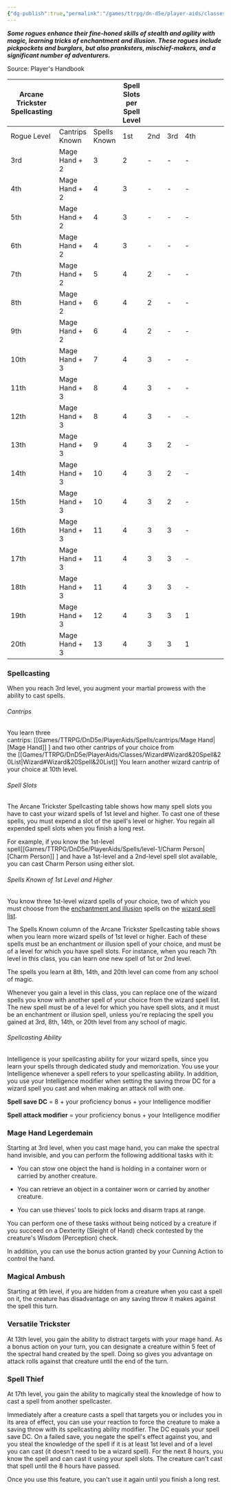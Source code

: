 ```yaml
---
{"dg-publish":true,"permalink":"/games/ttrpg/dn-d5e/player-aids/classes/class-specialisations/rogue-arcane-trickster/","tags":["TTRPG/DND/5e"],"noteIcon":""}
---
```



**_Some rogues enhance their fine-honed skills of stealth and agility with magic, learning tricks of enchantment and illusion. These rogues include pickpockets and burglars, but also pranksters, mischief-makers, and a significant number of adventurers._**

Source: Player's Handbook

|Arcane Trickster Spellcasting|   |   |Spell Slots per Spell Level|   |   |   |   |   |   |   |
|---|---|---|---|---|---|---|---|---|---|---|
|Rogue Level|Cantrips Known|Spells Known|1st|2nd|3rd|4th|
|3rd|Mage Hand + 2|3|2|-|-|-|
|4th|Mage Hand + 2|4|3|-|-|-|
|5th|Mage Hand + 2|4|3|-|-|-|
|6th|Mage Hand + 2|4|3|-|-|-|
|7th|Mage Hand + 2|5|4|2|-|-|
|8th|Mage Hand + 2|6|4|2|-|-|
|9th|Mage Hand + 2|6|4|2|-|-|
|10th|Mage Hand + 3|7|4|3|-|-|
|11th|Mage Hand + 3|8|4|3|-|-|
|12th|Mage Hand + 3|8|4|3|-|-|
|13th|Mage Hand + 3|9|4|3|2|-|
|14th|Mage Hand + 3|10|4|3|2|-|
|15th|Mage Hand + 3|10|4|3|2|-|
|16th|Mage Hand + 3|11|4|3|3|-|
|17th|Mage Hand + 3|11|4|3|3|-|
|18th|Mage Hand + 3|11|4|3|3|-|
|19th|Mage Hand + 3|12|4|3|3|1|
|20th|Mage Hand + 3|13|4|3|3|1|

### Spellcasting

When you reach 3rd level, you augment your martial prowess with the ability to cast spells.

###### Cantrips

You learn three cantrips: [[Games/TTRPG/DnD5e/PlayerAids/Spells/cantrips/Mage Hand\|[Mage Hand]] ] and two other cantrips of your choice from the [[Games/TTRPG/DnD5e/PlayerAids/Classes/Wizard#Wizard&20Spell&20List\|Wizard#Wizard&20Spell&20List]] You learn another wizard cantrip of your choice at 10th level.

###### Spell Slots

The Arcane Trickster Spellcasting table shows how many spell slots you have to cast your wizard spells of 1st level and higher. To cast one of these spells, you must expend a slot of the spell's level or higher. You regain all expended spell slots when you finish a long rest.

For example, if you know the 1st-level spell[[Games/TTRPG/DnD5e/PlayerAids/Spells/level-1/Charm Person\|[Charm Person]] ] and have a 1st-level and a 2nd-level spell slot available, you can cast Charm Person using either slot.

###### Spells Known of 1st Level and Higher

You know three 1st-level wizard spells of your choice, two of which you must choose from the [enchantment and illusion](https://dnd5e.wikidot.com/spells:arcane-trickster) spells on the [wizard spell list](https://dnd5e.wikidot.com/spells:wizard).

The Spells Known column of the Arcane Trickster Spellcasting table shows when you learn more wizard spells of 1st level or higher. Each of these spells must be an enchantment or illusion spell of your choice, and must be of a level for which you have spell slots. For instance, when you reach 7th level in this class, you can learn one new spell of 1st or 2nd level.

The spells you learn at 8th, 14th, and 20th level can come from any school of magic.

Whenever you gain a level in this class, you can replace one of the wizard spells you know with another spell of your choice from the wizard spell list. The new spell must be of a level for which you have spell slots, and it must be an enchantment or illusion spell, unless you're replacing the spell you gained at 3rd, 8th, 14th, or 20th level from any school of magic.

###### Spellcasting Ability

Intelligence is your spellcasting ability for your wizard spells, since you learn your spells through dedicated study and memorization. You use your Intelligence whenever a spell refers to your spellcasting ability. In addition, you use your Intelligence modifier when setting the saving throw DC for a wizard spell you cast and when making an attack roll with one.

**Spell save DC** = 8 + your proficiency bonus + your Intelligence modifier

**Spell attack modifier** = your proficiency bonus + your Intelligence modifier

### Mage Hand Legerdemain

Starting at 3rd level, when you cast mage hand, you can make the spectral hand invisible, and you can perform the following additional tasks with it:

- You can stow one object the hand is holding in a container worn or carried by another creature.

- You can retrieve an object in a container worn or carried by another creature.

- You can use thieves' tools to pick locks and disarm traps at range.

You can perform one of these tasks without being noticed by a creature if you succeed on a Dexterity (Sleight of Hand) check contested by the creature's Wisdom (Perception) check.

In addition, you can use the bonus action granted by your Cunning Action to control the hand.

### Magical Ambush

Starting at 9th level, if you are hidden from a creature when you cast a spell on it, the creature has disadvantage on any saving throw it makes against the spell this turn.

### Versatile Trickster

At 13th level, you gain the ability to distract targets with your mage hand. As a bonus action on your turn, you can designate a creature within 5 feet of the spectral hand created by the spell. Doing so gives you advantage on attack rolls against that creature until the end of the turn.

### Spell Thief

At 17th level, you gain the ability to magically steal the knowledge of how to cast a spell from another spellcaster.

Immediately after a creature casts a spell that targets you or includes you in its area of effect, you can use your reaction to force the creature to make a saving throw with its spellcasting ability modifier. The DC equals your spell save DC. On a failed save, you negate the spell's effect against you, and you steal the knowledge of the spell if it is at least 1st level and of a level you can cast (it doesn't need to be a wizard spell). For the next 8 hours, you know the spell and can cast it using your spell slots. The creature can't cast that spell until the 8 hours have passed.

Once you use this feature, you can't use it again until you finish a long rest.


